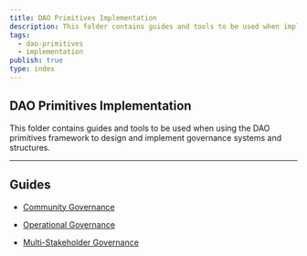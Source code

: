 ```yaml
---
title: DAO Primitives Implementation
description: This folder contains guides and tools to be used when implementing the DAO primitives framework in governance design and implementation
tags:
  - dao-primitives
  - implementation
publish: true
type: index
---
```


## DAO Primitives Implementation  

This folder contains guides and tools to be used when using the DAO primitives framework to design and implement governance systems and structures. 

---
## Guides

- [Community Governance](/artifacts/guides/dao-primitives-framework/dao-primitives-implemention/implementation-guide-community-governance.md)

- [Operational Governance](/artifacts/guides/dao-primitives-framework/dao-primitives-implemention/implementation-guide-operational-governance.md)

- [Multi-Stakeholder Governance](/artifacts/guides/dao-primitives-framework/dao-primitives-implemention/implementation-guide-multi-stakeholder-governance.md)
